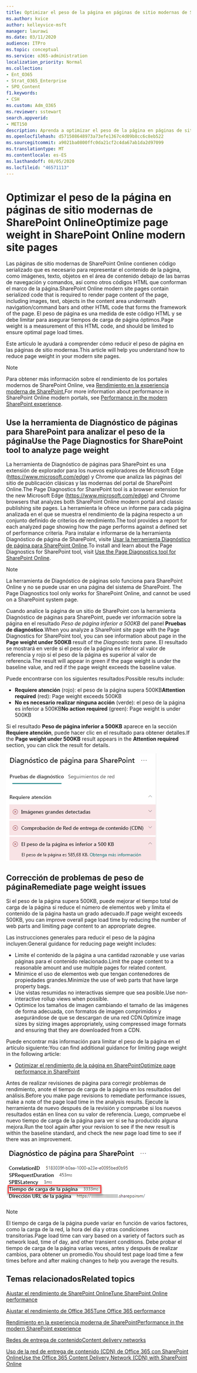 ```yaml
---
title: Optimizar el peso de la página en páginas de sitio modernas de SharePoint Online
ms.author: kvice
author: kelleyvice-msft
manager: laurawi
ms.date: 03/11/2020
audience: ITPro
ms.topic: conceptual
ms.service: o365-administration
localization_priority: Normal
ms.collection:
- Ent_O365
- Strat_O365_Enterprise
- SPO_Content
f1.keywords:
- CSH
ms.custom: Adm_O365
ms.reviewer: sstewart
search.appverid:
- MET150
description: Aprenda a optimizar el peso de la página en páginas de sitio modernas de SharePoint Online
ms.openlocfilehash: d571508648973a73efe1367c4d09b8cc6c8eb522
ms.sourcegitcommit: a9021ba0800ffc0da21cf2c4da67ab1da2d97099
ms.translationtype: MT
ms.contentlocale: es-ES
ms.lasthandoff: 08/05/2020
ms.locfileid: "46571113"
---
```

# <a name="optimize-page-weight-in-sharepoint-online-modern-site-pages"></a><span data-ttu-id="f1644-103">Optimizar el peso de la página en páginas de sitio modernas de SharePoint Online</span><span class="sxs-lookup"><span data-stu-id="f1644-103">Optimize page weight in SharePoint Online modern site pages</span></span>

<span data-ttu-id="f1644-104">Las páginas de sitio modernas de SharePoint Online contienen código serializado que es necesario para representar el contenido de la página, como imágenes, texto, objetos en el área de contenido debajo de las barras de navegación y comandos, así como otros códigos HTML que conforman el marco de la página.</span><span class="sxs-lookup"><span data-stu-id="f1644-104">SharePoint Online modern site pages contain serialized code that is required to render page content of the page, including images, text, objects in the content area underneath navigation/command bars and other HTML code that forms the framework of the page.</span></span> <span data-ttu-id="f1644-105">El peso de página es una medida de este código HTML y se debe limitar para asegurar tiempos de carga de página óptimos.</span><span class="sxs-lookup"><span data-stu-id="f1644-105">Page weight is a measurement of this HTML code, and should be limited to ensure optimal page load times.</span></span>

<span data-ttu-id="f1644-106">Este artículo le ayudará a comprender cómo reducir el peso de página en las páginas de sitio modernas.</span><span class="sxs-lookup"><span data-stu-id="f1644-106">This article will help you understand how to reduce page weight in your modern site pages.</span></span>

>[!NOTE]
><span data-ttu-id="f1644-107">Para obtener más información sobre el rendimiento de los portales modernos de SharePoint Online, vea [Rendimiento en la experiencia moderna de SharePoint.](https://docs.microsoft.com/sharepoint/modern-experience-performance)</span><span class="sxs-lookup"><span data-stu-id="f1644-107">For more information about performance in SharePoint Online modern portals, see [Performance in the modern SharePoint experience](https://docs.microsoft.com/sharepoint/modern-experience-performance).</span></span>

## <a name="use-the-page-diagnostics-for-sharepoint-tool-to-analyze-page-weight"></a><span data-ttu-id="f1644-108">Use la herramienta de Diagnóstico de páginas para SharePoint para analizar el peso de la página</span><span class="sxs-lookup"><span data-stu-id="f1644-108">Use the Page Diagnostics for SharePoint tool to analyze page weight</span></span>

<span data-ttu-id="f1644-109">La herramienta de Diagnóstico de páginas para SharePoint es una extensión de explorador para los nuevos exploradores de Microsoft Edge (https://www.microsoft.com/edge) y Chrome que analiza las páginas del sitio de publicación clásicas y las modernas del portal de SharePoint Online.</span><span class="sxs-lookup"><span data-stu-id="f1644-109">The Page Diagnostics for SharePoint tool is a browser extension for the new Microsoft Edge (https://www.microsoft.com/edge) and Chrome browsers that analyzes both SharePoint Online modern portal and classic publishing site pages.</span></span> <span data-ttu-id="f1644-110">La herramienta le ofrece un informe para cada página analizada en el que se muestra el rendimiento de la página respecto a un conjunto definido de criterios de rendimiento.</span><span class="sxs-lookup"><span data-stu-id="f1644-110">The tool provides a report for each analyzed page showing how the page performs against a defined set of performance criteria.</span></span> <span data-ttu-id="f1644-111">Para instalar e informarse de la herramienta Diagnóstico de página de SharePoint, visite [Usar la herramienta Diagnóstico de página para SharePoint Online](page-diagnostics-for-spo.md).</span><span class="sxs-lookup"><span data-stu-id="f1644-111">To install and learn about the Page Diagnostics for SharePoint tool, visit [Use the Page Diagnostics tool for SharePoint Online](page-diagnostics-for-spo.md).</span></span>

>[!NOTE]
><span data-ttu-id="f1644-112">La herramienta de Diagnóstico de páginas solo funciona para SharePoint Online y no se puede usar en una página del sistema de SharePoint. </span><span class="sxs-lookup"><span data-stu-id="f1644-112">The Page Diagnostics tool only works for SharePoint Online, and cannot be used on a SharePoint system page.</span></span>

<span data-ttu-id="f1644-113">Cuando analice la página de un sitio de SharePoint con la herramienta Diagnóstico de páginas para SharePoint, puede ver información sobre la página en el resultado _Peso de página inferior a 500KB_ del panel **Pruebas de diagnóstico**.</span><span class="sxs-lookup"><span data-stu-id="f1644-113">When you analyze a SharePoint site page with the Page Diagnostics for SharePoint tool, you can see information about page in the **Page weight under 500KB** result of the _Diagnostic tests_ pane.</span></span> <span data-ttu-id="f1644-114">El resultado se mostrará en verde si el peso de la página es inferior al valor de referencia y rojo si el peso de la página es superior al valor de referencia.</span><span class="sxs-lookup"><span data-stu-id="f1644-114">The result will appear in green if the page weight is under the baseline value, and red if the page weight exceeds the baseline value.</span></span>

<span data-ttu-id="f1644-115">Puede encontrarse con los siguientes resultados:</span><span class="sxs-lookup"><span data-stu-id="f1644-115">Possible results include:</span></span>

- <span data-ttu-id="f1644-116">**Requiere atención** (rojo): el peso de la página supera 500KB</span><span class="sxs-lookup"><span data-stu-id="f1644-116">**Attention required** (red): Page weight exceeds 500KB</span></span>
- <span data-ttu-id="f1644-117">**No es necesario realizar ninguna acción** (verde): el peso de la página es inferior a 500KB</span><span class="sxs-lookup"><span data-stu-id="f1644-117">**No action required** (green): Page weight is under 500KB</span></span>

<span data-ttu-id="f1644-118">Si el resultado **Peso de página inferior a 500KB** aparece en la sección **Requiere atención**, puede hacer clic en el resultado para obtener detalles.</span><span class="sxs-lookup"><span data-stu-id="f1644-118">If the **Page weight under 500KB** result appears in the **Attention required** section, you can click the result for details.</span></span>

![Solicitudes a resultados de SharePoint](media/modern-portal-optimization/pagediag-page-weight.png)

## <a name="remediate-page-weight-issues"></a><span data-ttu-id="f1644-120">Corrección de problemas de peso de página</span><span class="sxs-lookup"><span data-stu-id="f1644-120">Remediate page weight issues</span></span>

<span data-ttu-id="f1644-121">Si el peso de la página supera 500KB, puede mejorar el tiempo total de carga de la página si reduce el número de elementos web y limita el contenido de la página hasta un grado adecuado.</span><span class="sxs-lookup"><span data-stu-id="f1644-121">If page weight exceeds 500KB, you can improve overall page load time by reducing the number of web parts and limiting page content to an appropriate degree.</span></span>

<span data-ttu-id="f1644-122">Las instrucciones generales para reducir el peso de la página incluyen:</span><span class="sxs-lookup"><span data-stu-id="f1644-122">General guidance for reducing page weight includes:</span></span>

- <span data-ttu-id="f1644-123">Limite el contenido de la página a una cantidad razonable y use varias páginas para el contenido relacionado.</span><span class="sxs-lookup"><span data-stu-id="f1644-123">Limit the page content to a reasonable amount and use multiple pages for related content.</span></span>
- <span data-ttu-id="f1644-124">Minimice el uso de elementos web que tengan contenedores de propiedades grandes.</span><span class="sxs-lookup"><span data-stu-id="f1644-124">Minimize the use of web parts that have large property bags.</span></span>
- <span data-ttu-id="f1644-125">Use vistas resumidas no interactivas siempre que sea posible.</span><span class="sxs-lookup"><span data-stu-id="f1644-125">Use non-interactive rollup views when possible.</span></span>
- <span data-ttu-id="f1644-126">Optimice los tamaños de imagen cambiando el tamaño de las imágenes de forma adecuada, con formatos de imagen comprimidos y asegurándose de que se descargan de una red CDN.</span><span class="sxs-lookup"><span data-stu-id="f1644-126">Optimize image sizes by sizing images appropriately, using compressed image formats and ensuring that they are downloaded from a CDN.</span></span>

<span data-ttu-id="f1644-127">Puede encontrar más información para limitar el peso de la página en el artículo siguiente:</span><span class="sxs-lookup"><span data-stu-id="f1644-127">You can find additional guidance for limiting page weight in the following article:</span></span>

- [<span data-ttu-id="f1644-128">Optimizar el rendimiento de la página en SharePoint</span><span class="sxs-lookup"><span data-stu-id="f1644-128">Optimize page performance in SharePoint</span></span>](https://docs.microsoft.com/sharepoint/dev/general-development/optimize-page-performance-in-sharepoint)

<span data-ttu-id="f1644-129">Antes de realizar revisiones de página para corregir problemas de rendimiento, anote el tiempo de carga de la página en los resultados del análisis.</span><span class="sxs-lookup"><span data-stu-id="f1644-129">Before you make page revisions to remediate performance issues, make a note of the page load time in the analysis results.</span></span> <span data-ttu-id="f1644-130">Ejecute la herramienta de nuevo después de la revisión y compruebe si los nuevos resultados están en línea con su valor de referencia. Luego, compruebe el nuevo tiempo de carga de la página para ver si se ha producido alguna mejora.</span><span class="sxs-lookup"><span data-stu-id="f1644-130">Run the tool again after your revision to see if the new result is within the baseline standard, and check the new page load time to see if there was an improvement.</span></span>

![Resultados de tiempo de carga de la página](media/modern-portal-optimization/pagediag-page-load-time.png)

>[!NOTE]
><span data-ttu-id="f1644-132">El tiempo de carga de la página puede variar en función de varios factores, como la carga de la red, la hora del día y otras condiciones transitorias.</span><span class="sxs-lookup"><span data-stu-id="f1644-132">Page load time can vary based on a variety of factors such as network load, time of day, and other transient conditions.</span></span> <span data-ttu-id="f1644-133">Debe probar el tiempo de carga de la página varias veces, antes y después de realizar cambios, para obtener un promedio.</span><span class="sxs-lookup"><span data-stu-id="f1644-133">You should test page load time a few times before and after making changes to help you average the results.</span></span>

## <a name="related-topics"></a><span data-ttu-id="f1644-134">Temas relacionados</span><span class="sxs-lookup"><span data-stu-id="f1644-134">Related topics</span></span>

[<span data-ttu-id="f1644-135">Ajustar el rendimiento de SharePoint Online</span><span class="sxs-lookup"><span data-stu-id="f1644-135">Tune SharePoint Online performance</span></span>](tune-sharepoint-online-performance.md)

[<span data-ttu-id="f1644-136">Ajustar el rendimiento de Office 365</span><span class="sxs-lookup"><span data-stu-id="f1644-136">Tune Office 365 performance</span></span>](tune-office-365-performance.md)

[<span data-ttu-id="f1644-137">Rendimiento en la experiencia moderna de SharePoint</span><span class="sxs-lookup"><span data-stu-id="f1644-137">Performance in the modern SharePoint experience</span></span>](https://docs.microsoft.com/sharepoint/modern-experience-performance)

[<span data-ttu-id="f1644-138">Redes de entrega de contenido</span><span class="sxs-lookup"><span data-stu-id="f1644-138">Content delivery networks</span></span>](content-delivery-networks.md)

[<span data-ttu-id="f1644-139">Uso de la red de entrega de contenido (CDN) de Office 365 con SharePoint Online</span><span class="sxs-lookup"><span data-stu-id="f1644-139">Use the Office 365 Content Delivery Network (CDN) with SharePoint Online</span></span>](use-office-365-cdn-with-spo.md)
